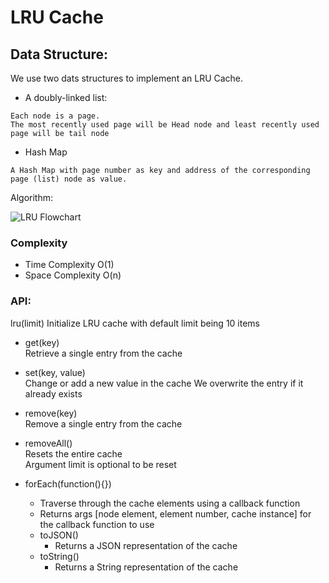 # LRU Cache 

## Data Structure:
We use two dats structures to implement an LRU Cache. 

* A doubly-linked list:  

```
Each node is a page.
The most recently used page will be Head node and least recently used page will be tail node
```

* Hash Map   

```
A Hash Map with page number as key and address of the corresponding page (list) node as value.
```
Algorithm:

![LRU Flowchart](images/LRU.png)

### Complexity 

  * Time Complexity O(1)  
  * Space Complexity O(n)  


### API:

lru(limit)
Initialize LRU cache with default limit being 10 items  

* get(key)  
Retrieve a single entry from the cache  

* set(key, value)  
Change or add a new value in the cache
We overwrite the entry if it already exists  

* remove(key)  
Remove a single entry from the cache  

* removeAll()  
Resets the entire cache  
Argument limit is optional to be reset  

* forEach(function(){})  
  * Traverse through the cache elements using a callback function  
  * Returns args [node element, element number, cache instance] for the callback function to use
  * toJSON()  
    * Returns a JSON representation of the cache
  * toString()  
    * Returns a String representation of the cache
  





